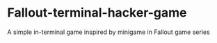 # Fallout-terminal-hacker-game
A simple in-terminal game inspired by minigame in Fallout game series
